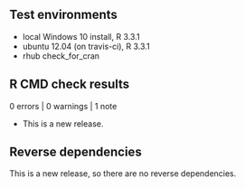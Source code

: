 ## Test environments
* local Windows 10 install, R 3.3.1
* ubuntu 12.04 (on travis-ci), R 3.3.1
* rhub check_for_cran

## R CMD check results

0 errors | 0 warnings | 1 note

* This is a new release.

## Reverse dependencies

This is a new release, so there are no reverse dependencies.
